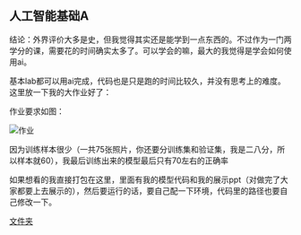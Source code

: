 ## 人工智能基础A

结论：外界评价大多是史，但我觉得其实还是能学到一点东西的。不过作为一门两学分的课，需要花的时间确实太多了。可以学会的嘛，最大的我觉得是学会如何使用ai。

基本lab都可以用ai完成，代码也是只是跑的时间比较久，并没有思考上的难度。这里放一下我的大作业好了：

作业要求如图：

![作业](https://raw.githubusercontent.com/lfp1111/flip-/master/docs/ai/pic.png)

因为训练样本很少（一共75张照片，你还要分训练集和验证集，我是二八分，所以样本就60），我最后训练出来的模型最后只有70左右的正确率

如果想看的我直接打包在这里，里面有我的模型代码和我的展示ppt（对做完了大家都要上去展示的），然后要运行的话，要自己配一下环境，代码里的路径也要自己修改一下。

[文件夹](https://github.com/lfp1111/flip-/tree/master/docs/ai)